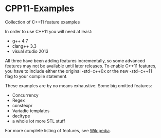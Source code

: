 # CPP11-Examples
Collection of C++11 feature examples

In order to use C++11 you will need at least:
 * g++ 4.7
 * clang++ 3.3
 * visual studio 2013

All three have been adding features incrementally,
so some advanced features may not be available until later releases.
To enable C++11 features, you have to include either the original
-std=c++0x or the new -std=c++11 flag to your compile statement.

These examples are by no means exhaustive. Some big omitted features:
 * Concurrency
 * Regex
 * constexpr
 * Variadic templates
 * decltype
 * a whole lot more STL stuff

For more complete listing of features, see [Wikipedia](https://en.wikipedia.org/wiki/C%2B%2B11).
